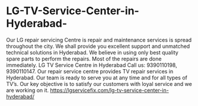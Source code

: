 # LG-TV-Service-Center-in-Hyderabad-
Our LG repair servicing Centre is repair and maintenance services is spread throughout the city. We shall provide you excellent support and unmatched technical solutions in Hyderabad.  We believe in using only best quality spare parts to perform the repairs. Most of the repairs are done immediately. LG TV Service Centre in Hyderabad Call us: 9390110198, 9390110147. Our repair service centre provides TV repair services in Hyderabad. Our team is ready to serve you at any time and for all types of TV’s. Our key objective is to satisfy our customers with loyal service and we are working on it.              https://lgservicefix.com/lg-tv-service-center-in-hyderabad/
